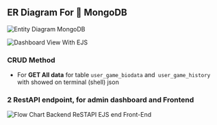 

## ER Diagram For 🌱 MongoDB

![Entity Diagram MongoDB](https://res.cloudinary.com/dsv9w1ey3/image/upload/v1602518877/github-images/Challange_Ch_6_Entity_Diagram_z7jldc.png)


![Dashboard View With EJS](https://res.cloudinary.com/dsv9w1ey3/image/upload/v1602516872/github-images/dashboard-admin-expressjs-mongodb-ejs_ayox7l.png)

### CRUD Method

- For **GET All data** for table `user_game_biodata` and` user_game_history` with showed on terminal (shell) json

### 2 RestAPI endpoint, for admin dashboard and Frontend

![Flow Chart Backend ReSTAPI EJS end Front-End](https://res.cloudinary.com/dsv9w1ey3/image/upload/v1602142703/github-images/Flow_Chart_Admin_Dashboard_Challenge_Chapter_6_dc01be.png)

